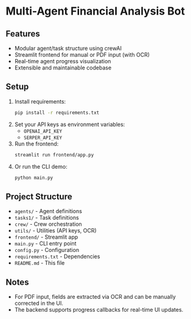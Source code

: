 # Multi-Agent Financial Analysis Bot

## Features
- Modular agent/task structure using crewAI
- Streamlit frontend for manual or PDF input (with OCR)
- Real-time agent progress visualization
- Extensible and maintainable codebase

## Setup
1. Install requirements:
   ```bash
   pip install -r requirements.txt
   ```
2. Set your API keys as environment variables:
   - `OPENAI_API_KEY`
   - `SERPER_API_KEY`
3. Run the frontend:
   ```bash
   streamlit run frontend/app.py
   ```
4. Or run the CLI demo:
   ```bash
   python main.py
   ```

## Project Structure
- `agents/` - Agent definitions
- `tasks1/` - Task definitions
- `crew/` - Crew orchestration
- `utils/` - Utilities (API keys, OCR)
- `frontend/` - Streamlit app
- `main.py` - CLI entry point
- `config.py` - Configuration
- `requirements.txt` - Dependencies
- `README.md` - This file

## Notes
- For PDF input, fields are extracted via OCR and can be manually corrected in the UI.
- The backend supports progress callbacks for real-time UI updates.
